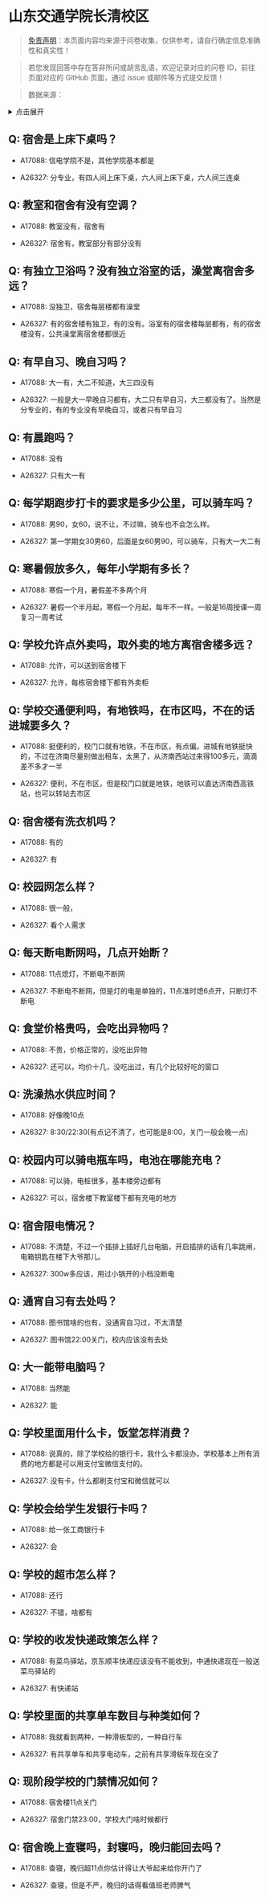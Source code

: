 # 山东交通学院长清校区

> [免责声明](https://colleges.chat/#_3)：本页面内容均来源于问卷收集，仅供参考，请自行确定信息准确性和真实性！

> 若您发现回答中存在答非所问或胡言乱语，欢迎记录对应的问卷 ID，前往页面对应的 GitHub 页面，通过 issue 或邮件等方式提交反馈！

> 数据来源：

<details><summary>点击展开</summary>
<ul>
<li>A17088: 匿名 (2023 年 04 月)</li>
<li>A26327: 匿名 (2024 年 08 月)</li>
</ul>
</details>

## Q: 宿舍是上床下桌吗？

- A17088: 信电学院不是，其他学院基本都是

- A26327: 分专业，有四人间上床下桌，六人间上床下桌，六人间三连桌

## Q: 教室和宿舍有没有空调？

- A17088: 教室没有，宿舍有

- A26327: 宿舍有，教室部分有部分没有

## Q: 有独立卫浴吗？没有独立浴室的话，澡堂离宿舍多远？

- A17088: 没独卫，宿舍每层楼都有澡堂

- A26327: 有的宿舍楼有独卫，有的没有。浴室有的宿舍楼每层都有，有的宿舍楼没有，公共澡堂离宿舍楼都很近

## Q: 有早自习、晚自习吗？

- A17088: 大一有，大二不知道，大三四没有

- A26327: 一般是大一早晚自习都有，大二只有早自习，大三都没有了。当然是分专业的，有的专业没有早晚自习，或者只有早自习

## Q: 有晨跑吗？

- A17088: 没有

- A26327: 只有大一有

## Q: 每学期跑步打卡的要求是多少公里，可以骑车吗？

- A17088: 男90，女60，说不让，不过嘛，骑车也不会怎么样。

- A26327: 第一学期女30男60，后面是女60男90，可以骑车，只有大一大二有

## Q: 寒暑假放多久，每年小学期有多长？

- A17088: 寒假一个月，暑假差不多两个月

- A26327: 暑假一个半月起，寒假一个月起，每年不一样。一般是16周授课一周复习一周考试

## Q: 学校允许点外卖吗，取外卖的地方离宿舍楼多远？

- A17088: 允许，可以送到宿舍楼下

- A26327: 允许，每栋宿舍楼下都有外卖柜

## Q: 学校交通便利吗，有地铁吗，在市区吗，不在的话进城要多久？

- A17088: 挺便利的，校门口就有地铁，不在市区，有点偏，进城有地铁挺快的，不过在济南尽量别做出租车，太黑了，从济南西站过来得100多元，滴滴差不多才一半

- A26327: 便利，不在市区，但是校门口就是地铁，地铁可以直达济南西高铁站，也可以转站去市区

## Q: 宿舍楼有洗衣机吗？

- A17088: 有的

- A26327: 有

## Q: 校园网怎么样？

- A17088: 很一般，

- A26327: 看个人需求

## Q: 每天断电断网吗，几点开始断？

- A17088: 11点熄灯，不断电不断网

- A26327: 不断电不断网，但是灯的电是单独的，11点准时熄6点开，只断灯不断电

## Q: 食堂价格贵吗，会吃出异物吗？

- A17088: 不贵，价格正常的，没吃出异物

- A26327: 还可以，均价十几，没吃出过，有几个比较好吃的窗口

## Q: 洗澡热水供应时间？

- A17088: 好像晚10点

- A26327: 8:30/22:30(有点记不清了，也可能是8:00，关门一般会晚一点)

## Q: 校园内可以骑电瓶车吗，电池在哪能充电？

- A17088: 可以骑，电桩很多，基本楼旁边都有

- A26327: 可以，宿舍楼下教室楼下都有充电的地方

## Q: 宿舍限电情况？

- A17088: 不清楚，不过一个插排上插好几台电脑，开启插排的话有几率跳闸，电箱钥匙在楼下大爷那儿。

- A26327: 300w多应该，用过小锅开的小档没断电

## Q: 通宵自习有去处吗？

- A17088: 图书馆啥的也有，没通宵自习过，不太清楚

- A26327: 图书馆22:00关门，校内应该没有去处

## Q: 大一能带电脑吗？

- A17088: 当然能

- A26327: 能

## Q: 学校里面用什么卡，饭堂怎样消费？

- A17088: 说真的，除了学校给的银行卡，我什么卡都没办。学校基本上所有消费的地方都是可以用支付宝微信支付的。

- A26327: 没有卡，什么都刷支付宝和微信就可以

## Q: 学校会给学生发银行卡吗？

- A17088: 给一张工商银行卡

- A26327: 会

## Q: 学校的超市怎么样？

- A17088: 还行

- A26327: 不错，啥都有

## Q: 学校的收发快递政策怎么样？

- A17088: 有菜鸟驿站，京东顺丰快递应该没有不能收到，中通快递现在一般送菜鸟驿站的

- A26327: 有快递站

## Q: 学校里面的共享单车数目与种类如何？

- A17088: 我就看到两种，一种滑板型的，一种自行车

- A26327: 有共享单车和共享电动车，之前有共享滑板车现在没了

## Q: 现阶段学校的门禁情况如何？

- A17088: 宿舍楼11点关门

- A26327: 宿舍门禁23:00，学校大门啥时候都行

## Q: 宿舍晚上查寝吗，封寝吗，晚归能回去吗？

- A17088: 查寝，晚归超11点你估计得让大爷起来给你开门了

- A26327: 查寝，但是不严，晚归的话得看值班老师脾气


